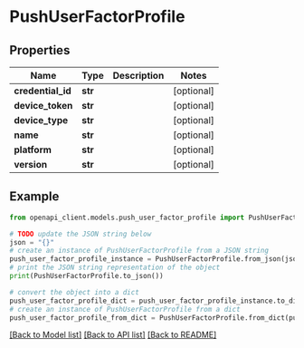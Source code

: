 # PushUserFactorProfile


## Properties

Name | Type | Description | Notes
------------ | ------------- | ------------- | -------------
**credential_id** | **str** |  | [optional] 
**device_token** | **str** |  | [optional] 
**device_type** | **str** |  | [optional] 
**name** | **str** |  | [optional] 
**platform** | **str** |  | [optional] 
**version** | **str** |  | [optional] 

## Example

```python
from openapi_client.models.push_user_factor_profile import PushUserFactorProfile

# TODO update the JSON string below
json = "{}"
# create an instance of PushUserFactorProfile from a JSON string
push_user_factor_profile_instance = PushUserFactorProfile.from_json(json)
# print the JSON string representation of the object
print(PushUserFactorProfile.to_json())

# convert the object into a dict
push_user_factor_profile_dict = push_user_factor_profile_instance.to_dict()
# create an instance of PushUserFactorProfile from a dict
push_user_factor_profile_from_dict = PushUserFactorProfile.from_dict(push_user_factor_profile_dict)
```
[[Back to Model list]](../README.md#documentation-for-models) [[Back to API list]](../README.md#documentation-for-api-endpoints) [[Back to README]](../README.md)


